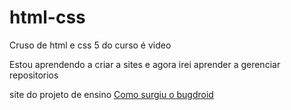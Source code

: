 # html-css
 Cruso de html e css 5 do curso é video

Estou aprendendo a criar a sites e agora irei aprender a gerenciar repositorios

site do projeto de ensino 
<a href="https://mateusrsz.github.io/html-css/exercicios/Projeto/android.html">Como surgiu o bugdroid</a>